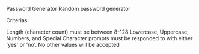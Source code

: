 Password Generator
Random password generator

Criterias:

Length (character count) must be between 8-128
Lowercase, Uppercase, Numbers, and Special Character prompts must be responded to with either 'yes' or 'no'. No other values will be accepted
